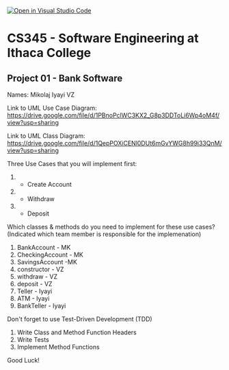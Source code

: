 [![Open in Visual Studio Code](https://classroom.github.com/assets/open-in-vscode-f059dc9a6f8d3a56e377f745f24479a46679e63a5d9fe6f495e02850cd0d8118.svg)](https://classroom.github.com/online_ide?assignment_repo_id=6983078&assignment_repo_type=AssignmentRepo)
# CS345 - Software Engineering at Ithaca College
## Project 01 - Bank Software

Names:
Mikolaj
Iyayi
VZ


Link to UML Use Case Diagram:
https://drive.google.com/file/d/1PBnoPclWC3KX2_G8p3DDToLi6Wp4oM4f/view?usp=sharing

Link to UML Class Diagram:
https://drive.google.com/file/d/1QepPOXiCENl0DUt6mGvYWG8h99i33QnM/view?usp=sharing

Three Use Cases that you will implement first:
1. - Create Account
2. - Withdraw
3. - Deposit

Which classes & methods do you need to implement for these use cases?
(Indicated which team member is responsible for the implemenation)
1. BankAccount - MK
2. CheckingAccount - MK
3. SavingsAccount -MK
4. constructor - VZ
5. withdraw - VZ
6. deposit - VZ
7. Teller - Iyayi
8. ATM - Iyayi
9. BankTeller - Iyayi

Don't forget to use Test-Driven Development (TDD)
1. Write Class and Method Function Headers
2. Write Tests
3. Implement Method Functions

Good Luck!

